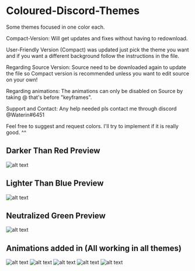 # Coloured-Discord-Themes
Some themes focused in one color each.

Compact-Version: Will get updates and fixes without having to redownload.

User-Friendly Version (Compact) was updated just pick the theme you want and if you want a different background follow the instructions in the file.

Regarding Source Version: Source need to be downloaded again to update the file so Compact version is recommended unless you want to edit source on your own!

Regarding animations: The animations can only be disabled on Source by taking @ that's before "keyframes".

Support and Contact: Any help needed pls contact me through discord @Waterin#6451

Feel free to suggest and request colors. I'll try to implement if it is really good. ^^

## Darker Than Red Preview
![alt text](https://imgur.com/0vrbbFu.jpg)

## Lighter Than Blue Preview
![alt text](https://imgur.com/Dmt4LNU.jpg)

## Neutralized Green Preview
![alt text](https://imgur.com/JXXp6n5.jpg)

## Animations added in (All working in all themes)
![alt text](https://media.giphy.com/media/xlCJ7wgD7lZN0IBOSn/giphy.gif)
![alt text](https://media.giphy.com/gifs/1zR9vbCbpuyZRXiRQE/giphy.gif)
![alt text](https://media.giphy.com/gifs/janiPXpnKZGvb28trY/giphy.gif)
![alt text](https://media.giphy.com/gifs/9ruW34cLnIGXWuMGYP/giphy.gif)
![alt text](https://media.giphy.com/gifs/9JgeHpPeaNj2hYdL73/giphy.gif)
